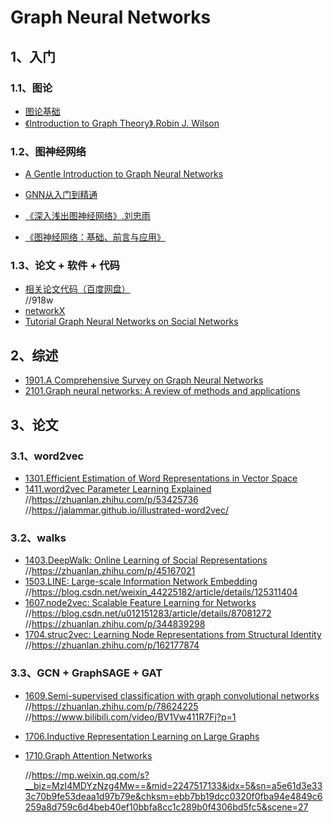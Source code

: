 # Graph Neural Networks

## 1、入门

### 1.1、图论
- [图论基础](https://zhuanlan.zhihu.com/p/543187296)
- [《Introduction to Graph Theory》.Robin J. Wilson]()

### 1.2、图神经网络
- [A Gentle Introduction to Graph Neural Networks](https://distill.pub/2021/gnn-intro/)
- [GNN从入门到精通](https://www.bilibili.com/video/BV1K5411H7EQ/?p=1&vd_source=26c583b46dbb1b1b34ae4743b60cf76f)

- [《深入浅出图神经网络》.刘忠雨]()
- [《图神经网络：基础、前言与应用》]()

### 1.3、论文 + 软件 + 代码
- [相关论文代码（百度网盘）](https://pan.baidu.com/s/1WG0fd2ue0UCFAFhnr-RaJw?pwd=918w)  
  //918w
- [networkX](https://networkx.org/documentation/stable/tutorial.html)
- [Tutorial Graph Neural Networks on Social Networks](https://www.kaggle.com/code/awadelrahman/tutorial-graph-neural-networks-on-social-networks/notebook)

## 2、综述
- [1901.A Comprehensive Survey on Graph Neural Networks](https://arxiv.org/abs/1901.00596)
- [2101.Graph neural networks: A review of methods and applications](https://sci-hub.st/https://doi.org/10.1016/j.aiopen.2021.01.001)

## 3、论文

### 3.1、word2vec
- [1301.Efficient Estimation of Word Representations in Vector Space](https://arxiv.org/pdf/1301.3781.pdf)
- [1411.word2vec Parameter Learning Explained](https://arxiv.org/pdf/1411.2738.pdf)  
  //https://zhuanlan.zhihu.com/p/53425736  
  //https://jalammar.github.io/illustrated-word2vec/

### 3.2、walks
- [1403.DeepWalk: Online Learning of Social Representations](https://arxiv.org/pdf/1403.6652.pdf)  
  //https://zhuanlan.zhihu.com/p/45167021
- [1503.LINE: Large-scale Information Network Embedding](https://arxiv.org/pdf/1503.03578.pdf)  
  //https://blog.csdn.net/weixin_44225182/article/details/125311404
- [1607.node2vec: Scalable Feature Learning for Networks](https://arxiv.org/pdf/1607.00653.pdf)  
  //https://blog.csdn.net/u012151283/article/details/87081272  
  //https://zhuanlan.zhihu.com/p/344839298
- [1704.struc2vec: Learning Node Representations from Structural Identity](https://arxiv.org/pdf/1704.03165.pdf)  
  //https://zhuanlan.zhihu.com/p/162177874

### 3.3、GCN + GraphSAGE + GAT
- [1609.Semi-supervised classification with graph convolutional networks](https://arxiv.org/pdf/1609.02907.pdf)  
  //https://zhuanlan.zhihu.com/p/78624225  
  //https://www.bilibili.com/video/BV1Vw411R7Fj?p=1
- [1706.Inductive Representation Learning on Large Graphs](https://arxiv.org/pdf/1706.02216.pdf)
- [1710.Graph Attention Networks](https://arxiv.org/pdf/1710.10903.pdf)  

  //https://mp.weixin.qq.com/s?__biz=MzI4MDYzNzg4Mw==&mid=2247517133&idx=5&sn=a5e61d3e333c70b9fe53deaa1d97b79e&chksm=ebb7bb19dcc0320f0fba94e4849c6259a8d759c6d4beb40ef10bbfa8cc1c289b0f4306bd5fc5&scene=27


